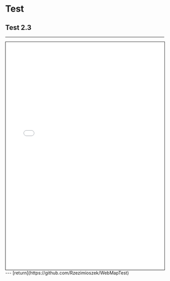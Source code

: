 # Test
## Test 2.3
---
<iframe src="map.html" width="100%" height=720 style="border:1px solid black;">
</iframe>
---
[return](https://github.com/Rzezimioszek/WebMapTest)
